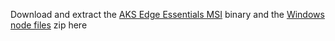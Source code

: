 Download and extract the [AKS Edge Essentials MSI](https://aka.ms/aks-edge/k8s-msi) binary and the [Windows node files](https://aka.ms/aks-edge/windows-node-zip) zip here
